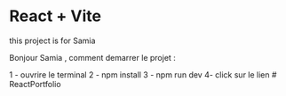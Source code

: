 # React + Vite

this project is for Samia

Bonjour Samia , comment demarrer le projet :

1 - ouvrire le terminal
2 - npm install
3 - npm run dev
4- click sur le lien
#   R e a c t P o r t f o l i o  
 